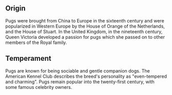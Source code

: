 ## Origin

Pugs were brought from China to Europe in the sixteenth century and were popularized in Western Europe by the House of Orange of the Netherlands, and the House of Stuart. In the United Kingdom, in the nineteenth century, Queen Victoria developed a passion for pugs which she passed on to other members of the Royal family.

## Temperament

Pugs are known for being sociable and gentle companion dogs. The American Kennel Club describes the breed's personality as "even-tempered and charming". Pugs remain popular into the twenty-first century, with some famous celebrity owners.
